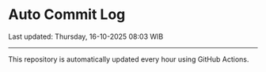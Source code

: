 # Auto Commit Log

Last updated: Thursday, 16-10-2025 08:03 WIB

---

This repository is automatically updated every hour using GitHub Actions.
